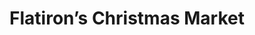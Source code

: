 ---
title: "Flatiron’s Christmas Market"
url: /toronto/flatirons-christmas-market/
shop: Kleidung
---